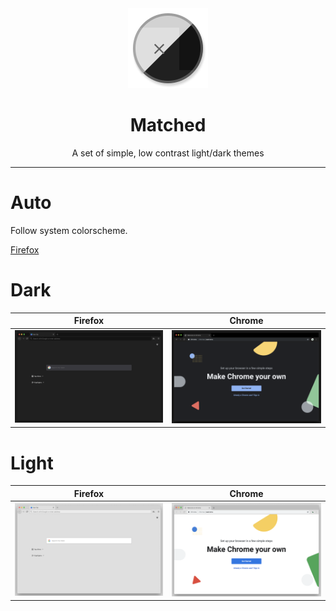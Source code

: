 <div align="center">
	<img src="icons/Icon Close.png" width="128" />
</div>

<h1 align="center">
	Matched
</h1>

<p align="center">
	A set of simple, low contrast light/dark themes
</p>

---

# Auto

Follow system colorscheme.

[Firefox](https://addons.mozilla.org/en-US/firefox/addon/auto-matched/)

# Dark

<table>
	<thead>
		<tr>
			<th>Firefox</th>
			<th>Chrome</th>
		</tr>
	</thead>
	<tbody>
		<tr>
			<td>
				<a href="https://addons.mozilla.org/en-US/firefox/addon/dark-matched/">
					<img alt="Dark Firefox Screenshot" src="screenshots/dark-firefox-3.png" width="320" />
				</a>
			</td>
			<td>
				<a href="https://chrome.google.com/webstore/detail/dark-matched/aapflpcfdelmkobdakjnieeaoiofcodk">
					<img alt="Dark Chrome Screenshot" src="screenshots/dark-chrome-1.png" width="320" />
				</a>
			</td>
		</tr>
	</tbody>
</table>

# Light

<table>
	<thead>
		<tr>
			<th>Firefox</th>
			<th>Chrome</th>
		</tr>
	</thead>
	<tbody>
		<tr>
			<td>
				<a href="https://addons.mozilla.org/en-US/firefox/addon/light-matched/">
					<img alt="Light Firefox Screenshot" src="screenshots/light-firefox-3.png" width="320" />
				</a>
			</td>
			<td>
				<a href="https://chrome.google.com/webstore/detail/light-matched/bilibfhhkphlgndmckcabgpbanadpnbj">
					<img alt="Light Chrome Screenshot" src="screenshots/light-chrome-1.png" width="320" />
				</a>
			</td>
		</tr>
	</tbody>
</table>
